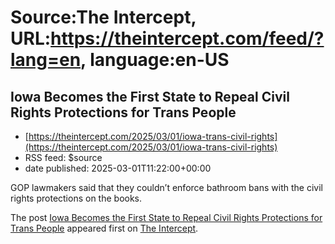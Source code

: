 # Source:The Intercept, URL:https://theintercept.com/feed/?lang=en, language:en-US

## Iowa Becomes the First State to Repeal Civil Rights Protections for Trans People
 - [https://theintercept.com/2025/03/01/iowa-trans-civil-rights](https://theintercept.com/2025/03/01/iowa-trans-civil-rights)
 - RSS feed: $source
 - date published: 2025-03-01T11:22:00+00:00

<p>GOP lawmakers said that they couldn’t enforce bathroom bans with the civil rights protections on the books.</p>
<p>The post <a href="https://theintercept.com/2025/03/01/iowa-trans-civil-rights/">Iowa Becomes the First State to Repeal Civil Rights Protections for Trans People</a> appeared first on <a href="https://theintercept.com">The Intercept</a>.</p>


